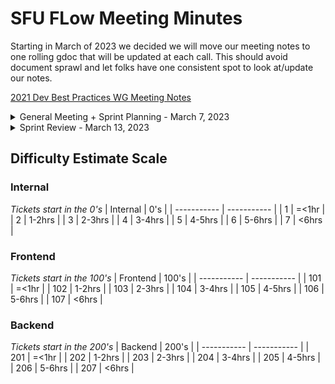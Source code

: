 # SFU FLow Meeting Minutes

Starting in March of 2023 we decided we will move our meeting notes to one rolling gdoc that will be updated at each call. This should avoid document sprawl and let folks have one consistent spot to look at/update our notes.

[2021 Dev Best Practices WG Meeting Notes](https://docs.google.com/document/d/1sJhaZxG_9Wb2Sg6a4KxqnIvo_to5OkhMkbBk_7UqtEc/edit#)

<details>
 <summary>General Meeting + Sprint Planning - March 7, 2023</summary>

## Live Meeting Notes

<https://docs.google.com/document/d/1jVwX_ZInEtL8LYf7GDfEDtPztVuiECgKWCrIQGBZ_us/edit?usp=sharing>

## Overview

* Introduce members
* Tech Stack
* Ticket System
* Ticket Creation
* Assign tickets + learning
* Plan weekly Sprint Planning/Review meetings
* Branding/Brand System

## New Meeting Day & time

Sprint Review Meeting ~ Monday, March 13th @ 6:30pm

~~We now meet every ...~~ Fill out LettuceMeet https://lettucemeet.com/l/mG01j to decide Sprint Planning + Review weekly meetings

## Quick status on in-flight tickets - (~2min each)

TBD

</details>

<details>
 <summary>Sprint Review - March 13, 2023</summary>

## Live Meeting Notes

<https://docs.google.com/document/d/1jVwX_ZInEtL8LYf7GDfEDtPztVuiECgKWCrIQGBZ_us/edit?usp=sharing>

## Overview

* Ticket Creation
* Where is everyone at and feeling
* Finalize time/date for weekly meetings

## New Meeting Day & time

We now meet every ...

## Quick status on in-flight tickets - (~2min each)

TBD

</details>

## Difficulty Estimate Scale
 
### Internal
*Tickets start in the 0's*
|   Internal   | 0's |
| ----------- | ----------- |
| 1   | =<1hr        |
| 2   | 1-2hrs       |
| 3   | 2-3hrs       |
| 4   | 3-4hrs       |
| 5   | 4-5hrs       |
| 6   | 5-6hrs       |
| 7   | <6hrs        |

### Frontend
*Tickets start in the 100's*
|   Frontend   | 100's |
| ----------- | ----------- |
| 101   | =<1hr        |
| 102   | 1-2hrs       |
| 103   | 2-3hrs       |
| 104   | 3-4hrs       |
| 105   | 4-5hrs       |
| 106   | 5-6hrs       |
| 107   | <6hrs        |

### Backend
*Tickets start in the 200's*
|   Backend   | 200's |
| ----------- | ----------- |
| 201   | =<1hr        |
| 202   | 1-2hrs       |
| 203   | 2-3hrs       |
| 204   | 3-4hrs       |
| 205   | 4-5hrs       |
| 206   | 5-6hrs       |
| 207   | <6hrs        |

